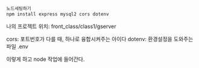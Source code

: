 ```bash
노드세팅하기
npm install express mysql2 cors dotenv
```

나의 프로젝트 위치: front_class/class1/gserver

cors:  포트번호가 다를 때, 하나로 융합시켜주는 아이다
dotenv: 환경설정을 도와주는 파일  .env 

이렇게 하고 node 작업에 들어간다.
